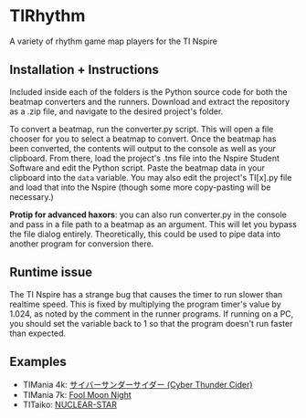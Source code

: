 # TIRhythm
A variety of rhythm game map players for the TI Nspire

## Installation + Instructions
Included inside each of the folders is the Python source code for both the beatmap converters and the runners. Download and extract the repository as a .zip file, and navigate to the desired project's folder.

To convert a beatmap, run the converter.py script. This will open a file chooser for you to select a beatmap to convert. Once the beatmap has been converted, the contents will output to the console as well as your clipboard. From there, load the project's .tns file into the Nspire Student Software and edit the Python script. Paste the beatmap data in your clipboard into the `data` variable. You may also edit the project's TI\[x\].py file and load that into the Nspire (though some more copy-pasting will be necessary.)

**Protip for advanced haxors**: you can also run converter.py in the console and pass in a file path to a beatmap as an argument. This will let you bypass the file dialog entirely. Theoretically, this could be used to pipe data into another program for conversion there.

## Runtime issue
The TI Nspire has a strange bug that causes the timer to run slower than realtime speed. This is fixed by multiplying the program timer's value by 1.024, as noted by the comment in the runner programs. If running on a PC, you should set the variable back to 1 so that the program doesn't run faster than expected.

## Examples
- TIMania 4k: [サイバーサンダーサイダー (Cyber Thunder Cider)](https://www.youtube.com/watch?v=18ajAmFy78g)
- TIMania 7k: [Fool Moon Night](https://www.youtube.com/watch?v=K4GSyjPjq4k)
- TITaiko: [NUCLEAR-STAR](https://www.youtube.com/watch?v=WiEQtSoPvxo)
